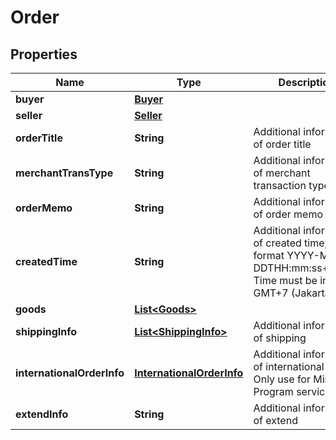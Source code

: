 

# Order


## Properties

| Name | Type | Description | Notes |
|------------ | ------------- | ------------- | -------------|
|**buyer** | [**Buyer**](Buyer.md) |  |  [optional] |
|**seller** | [**Seller**](Seller.md) |  |  [optional] |
|**orderTitle** | **String** | Additional information of order title |  |
|**merchantTransType** | **String** | Additional information of merchant transaction type |  [optional] |
|**orderMemo** | **String** | Additional information of order memo |  [optional] |
|**createdTime** | **String** | Additional information of created time, in format YYYY-MM-DDTHH:mm:ss+07:00. Time must be in GMT+7 (Jakarta time) |  [optional] |
|**goods** | [**List&lt;Goods&gt;**](Goods.md) |  |  [optional] |
|**shippingInfo** | [**List&lt;ShippingInfo&gt;**](ShippingInfo.md) | Additional information of shipping |  [optional] |
|**internationalOrderInfo** | [**InternationalOrderInfo**](InternationalOrderInfo.md) | Additional information of international order. Only use for Mini Program service |  [optional] |
|**extendInfo** | **String** | Additional information of extend |  [optional] |



